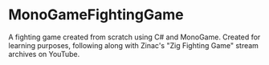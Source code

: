 # MonoGameFightingGame
A fighting game created from scratch using C# and MonoGame. Created for learning purposes, following along with Zinac's "Zig Fighting Game" stream archives on YouTube.
